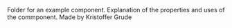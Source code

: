 Folder for an example component. Explanation of the properties and uses of the commponent.
Made by Kristoffer Grude
